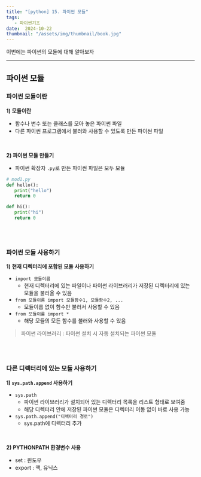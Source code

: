 ```yaml
---
title: "[python] 15. 파이썬 모듈"
tags:
   - 파이썬기초
date:  2024-10-22
thumbnail: "/assets/img/thumbnail/book.jpg"
---
```

이번에는 파이썬의 모듈에 대해 알아보자



---

## **파이썬 모듈**
### **파이썬 모듈이란**
**1) 모듈이란**
* 함수나 변수 또는 클래스를 모아 놓은 파이썬 파일
* 다른 파이썬 프로그램에서 불러와 사용할 수 있도록 만든 파이썬 파일

<br>

**2) 파이썬 모듈 만들기**
* 파이썬 확장자   `.py`로 만든 파이썬 파일은 모두 모듈

```py
# mod1.py
def hello():
   print("hello")
   return 0

def hi():
   print("hi")
   return 0
```


<br>
<br>

### **파이썬 모듈 사용하기**
**1) 현재 디렉터리에 포함된 모듈 사용하기**
* `import 모듈이름` 
   * 현재 디렉터리에 있는 파일이나 파이썬 라이브러리가 저장된 디렉터리에 있는 모듈을 불러올 수 있음
* `from 모듈이름 import 모듈함수1, 모듈함수2, ...`
   * 모듈이름 없이 함수만 불러서 사용할 수 있음
* `from 모듈이름 import *`
   * 해당 모듈의 모든 함수를 불러와 사용할 수 있음
> 파이썬 라이브러리 : 파이썬 설치 시 자동 설치되는 파이썬 모듈

<br>
<br>

### **다른 디렉터리에 있는 모듈 사용하기**
**1) `sys.path.append` 사용하기**
* `sys.path` 
   * 파이썬 라이브러리가 설치되어 있는 디렉터리 목록을 리스트 형태로 보여줌
   * 해당 디렉터리 안에 저장된 파이썬 모듈은 디렉터리 이동 없이 바로 사용 가능
* `sys.path.append("디렉터리 경로")`
   * sys.path에 디렉터리 추가

<br>

**2) PYTHONPATH 환경변수 사용**
* set : 윈도우
* export : 맥, 유닉스

